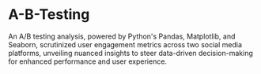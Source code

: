 # A-B-Testing
 An A/B testing analysis, powered by Python's Pandas, Matplotlib, and Seaborn, scrutinized user engagement metrics across two social media platforms, unveiling nuanced insights to steer data-driven decision-making for enhanced performance and user experience.
